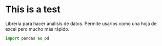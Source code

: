 # This is a test
  
  
Librería para hacer análisis de datos. Permite usarlos como una hoja de excel pero mucho más rápido.

```python
import pandas as pd
```
